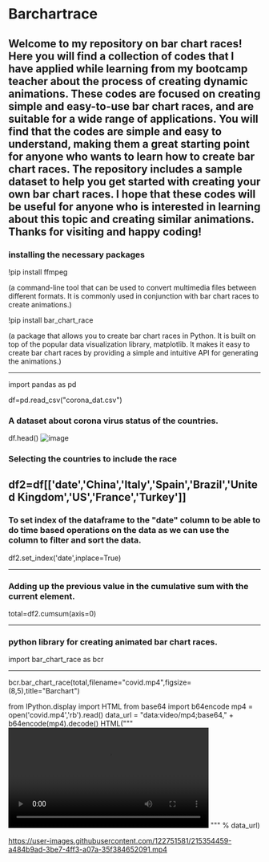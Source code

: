 # Barchartrace

 Welcome to my repository on bar chart races! Here you will find a collection of codes that I have applied while learning from my bootcamp teacher about the process of creating dynamic animations. These codes are focused on creating simple and easy-to-use bar chart races, and are suitable for a wide range of applications. You will find that the codes are simple and easy to understand, making them a great starting point for anyone who wants to learn how to create bar chart races. The repository includes a sample dataset to help you get started with creating your own bar chart races. I hope that these codes will be useful for anyone who is interested in learning about this topic and creating similar animations. Thanks for visiting and happy coding!
--------------------------------
### installing the necessary packages

!pip install ffmpeg  

(a command-line tool that can be used to convert multimedia files between different formats. It is commonly used in conjunction with bar chart races to create animations.)

!pip install bar_chart_race 

(a package that allows you to create bar chart races in Python. It is built on top of the popular data visualization library, matplotlib. It makes it easy to create bar chart races by providing a simple and intuitive API for generating the animations.)

------------
import pandas as pd

df=pd.read_csv("corona_dat.csv") 
### A dataset about corona virus status of the countries.

df.head()
![image](https://user-images.githubusercontent.com/122751581/215353454-8829fef7-bf66-418e-b1f1-ecd85091095d.png)

### Selecting the countries to include the race

df2=df[['date','China','Italy','Spain','Brazil','United Kingdom','US','France','Turkey']]
---------------
### To set index of the dataframe to the "date" column to be able to do time based operations on the data as we can use the column to filter and sort the data.

df2.set_index('date',inplace=True)

------------
### Adding up the previous value in the cumulative sum with the current element.

total=df2.cumsum(axis=0) 

------------
### python library for creating  animated bar chart races.

import bar_chart_race as bcr

-------------
bcr.bar_chart_race(total,filename="covid.mp4",figsize=(8,5),title="Barchart")

from IPython.display import HTML 
from base64 import b64encode
mp4 = open('covid.mp4','rb').read()
data_url = "data:video/mp4;base64," + b64encode(mp4).decode()
HTML(""" 
<video width=400 controls>
      <source src = "%s" type = "video/mp4">
</video>
""" % data_url)


https://user-images.githubusercontent.com/122751581/215354459-a484b9ad-3be7-4ff3-a07a-35f384652091.mp4



